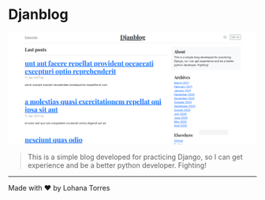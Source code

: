 # Djanblog

![Image of Djanblog](./.github/assets/screenshot.png)

> This is a simple blog developed for practicing Django, so I can get experience and be a better python developer. Fighting!

---

Made with ❤ by Lohana Torres
